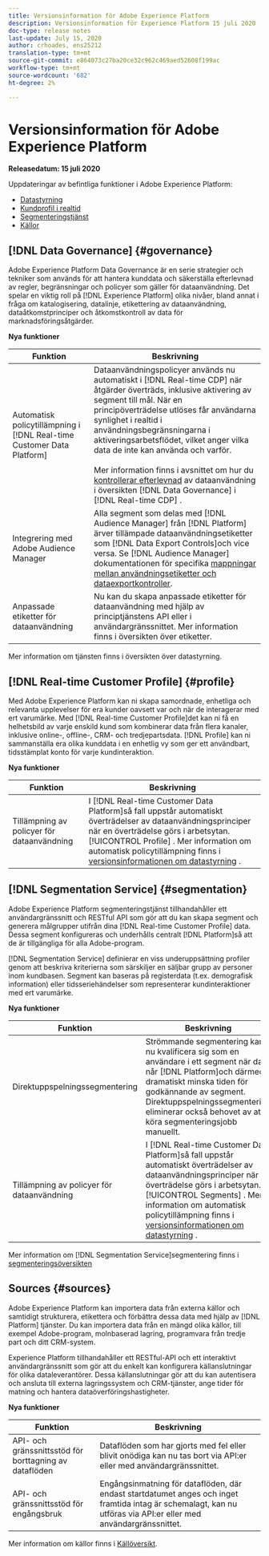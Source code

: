 ```yaml
---
title: Versionsinformation för Adobe Experience Platform
description: Versionsinformation för Experience Platform 15 juli 2020
doc-type: release notes
last-update: July 15, 2020
author: crhoades, ens25212
translation-type: tm+mt
source-git-commit: e864073c27ba20ce32c962c469aed52608f199ac
workflow-type: tm+mt
source-wordcount: '682'
ht-degree: 2%

---
```



# Versionsinformation för Adobe Experience Platform

**Releasedatum: 15 juli 2020**

Uppdateringar av befintliga funktioner i Adobe Experience Platform:

- [Datastyrning](#governance)
- [Kundprofil i realtid](#profile)
- [Segmenteringstjänst](#segmentation)
- [Källor](#sources)

## [!DNL Data Governance] {#governance}

Adobe Experience Platform Data Governance är en serie strategier och tekniker som används för att hantera kunddata och säkerställa efterlevnad av regler, begränsningar och policyer som gäller för dataanvändning. Det spelar en viktig roll på [!DNL Experience Platform] olika nivåer, bland annat i fråga om katalogisering, datalinje, etikettering av dataanvändning, dataåtkomstprinciper och åtkomstkontroll av data för marknadsföringsåtgärder.

**Nya funktioner**

| Funktion | Beskrivning |
| -----------| ---------- |
| Automatisk policytillämpning i [!DNL Real-time Customer Data Platform] | Dataanvändningspolicyer används nu automatiskt i [!DNL Real-time CDP] när åtgärder överträds, inklusive aktivering av segment till mål. När en principöverträdelse utlöses får användarna synlighet i realtid i användningsbegränsningarna i aktiveringsarbetsflödet, vilket anger vilka data de inte kan använda och varför.<br><br>Mer information finns i avsnittet om hur du [kontrollerar efterlevnad](../../rtcdp/privacy/data-governance-overview.md#enforce-data-usage-compliance) av dataanvändning i översikten [!DNL Data Governance] i [!DNL Real-time CDP] . |
| Integrering med Adobe Audience Manager | Alla segment som delas med [!DNL Audience Manager] från [!DNL Platform] ärver tillämpade dataanvändningsetiketter som [!DNL Data Export Controls]och vice versa. Se [!DNL Audience Manager] dokumentationen för specifika [mappningar mellan användningsetiketter och dataexportkontroller](https://docs.adobe.com/content/help/en/audience-manager/user-guide/implementation-integration-guides/integration-experience-platform/aam-aep-audience-sharing.html#aam-data-export-control-in-aep). |
| Anpassade etiketter för dataanvändning | Nu kan du skapa anpassade etiketter för dataanvändning med hjälp av principtjänstens API eller i användargränssnittet. Mer information finns i översikten över [](../../data-governance/labels/overview.md) etiketter. |

Mer information om tjänsten finns i översikten över [](../../data-governance/home.md) datastyrning.

## [!DNL Real-time Customer Profile] {#profile}

Med Adobe Experience Platform kan ni skapa samordnade, enhetliga och relevanta upplevelser för era kunder oavsett var och när de interagerar med ert varumärke. Med [!DNL Real-time Customer Profile]det kan ni få en helhetsbild av varje enskild kund som kombinerar data från flera kanaler, inklusive online-, offline-, CRM- och tredjepartsdata. [!DNL Profile] kan ni sammanställa era olika kunddata i en enhetlig vy som ger ett användbart, tidsstämplat konto för varje kundinteraktion.

**Nya funktioner**

| Funktion | Beskrivning |
| ------- | ----------- |
| Tillämpning av policyer för dataanvändning | I [!DNL Real-time Customer Data Platform]så fall uppstår automatiskt överträdelser av dataanvändningsprinciper när en överträdelse görs i arbetsytan. [!UICONTROL Profile] . Mer information om automatisk policytillämpning finns i [versionsinformationen om datastyrning](#governance) . |

## [!DNL Segmentation Service] {#segmentation}

Adobe Experience Platform segmenteringstjänst tillhandahåller ett användargränssnitt och RESTful API som gör att du kan skapa segment och generera målgrupper utifrån dina [!DNL Real-time Customer Profile] data. Dessa segment konfigureras och underhålls centralt [!DNL Platform]så att de är tillgängliga för alla Adobe-program.

[!DNL Segmentation Service] definierar en viss underuppsättning profiler genom att beskriva kriterierna som särskiljer en säljbar grupp av personer inom kundbasen. Segment kan baseras på registerdata (t.ex. demografisk information) eller tidsseriehändelser som representerar kundinteraktioner med ert varumärke.

**Nya funktioner**

| Funktion | Beskrivning |
| ------- | ----------- |
| Direktuppspelningssegmentering | Strömmande segmentering kan nu kvalificera sig som en användare i ett segment när data når [!DNL Platform]och därmed dramatiskt minska tiden för godkännande av segment. Direktuppspelningssegmentering eliminerar också behovet av att köra segmenteringsjobb manuellt. |
| Tillämpning av policyer för dataanvändning | I [!DNL Real-time Customer Data Platform]så fall uppstår automatiskt överträdelser av dataanvändningsprinciper när en överträdelse görs i arbetsytan. [!UICONTROL Segments] . Mer information om automatisk policytillämpning finns i [versionsinformationen om datastyrning](#governance) . |

Mer information om [!DNL Segmentation Service]segmentering finns i [segmenteringsöversikten](../../segmentation/home.md)

## Sources {#sources}

Adobe Experience Platform kan importera data från externa källor och samtidigt strukturera, etikettera och förbättra dessa data med hjälp av [!DNL Platform] tjänster. Du kan importera data från en mängd olika källor, till exempel Adobe-program, molnbaserad lagring, programvara från tredje part och ditt CRM-system.

Experience Platform tillhandahåller ett RESTful-API och ett interaktivt användargränssnitt som gör att du enkelt kan konfigurera källanslutningar för olika dataleverantörer. Dessa källanslutningar gör att du kan autentisera och ansluta till externa lagringssystem och CRM-tjänster, ange tider för matning och hantera dataöverföringshastigheter.

**Nya funktioner**

| Funktion | Beskrivning |
| ------- | ----------- |
| API- och gränssnittsstöd för borttagning av dataflöden | Dataflöden som har gjorts med fel eller blivit onödiga kan nu tas bort via API:er eller med användargränssnittet. |
| API- och gränssnittsstöd för engångsbruk | Engångsinmatning för dataflöden, där endast startdatumet anges och inget framtida intag är schemalagt, kan nu utföras via API:er eller med användargränssnittet. |

Mer information om källor finns i [Källöversikt](../../sources/home.md).
